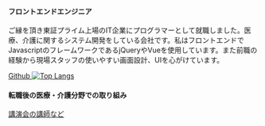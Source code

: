 #### フロントエンドエンジニア
ご縁を頂き東証プライム上場のIT企業にプログラマーとして就職しました。医療、介護に関するシステム開発をしている会社です。私はフロントエンドでJavascriptのフレームワークであるjQueryやVueを使用しています。また前職の経験から現場スタッフの使いやすい画面設計、UIを心がけています。

[Github ](https://github.com/naitoyuma3230)
 [![Top Langs](https://github-readme-stats.vercel.app/api/top-langs/?username=naitoyuma3230&layout=compact
)](https://github.com/anuraghazra/github-readme-stats)

#### 転職後の医療・介護分野での取り組み
[講演会の講師など](https://www.pt-ot-st.net/index.php/seminar/detail/84749/preview)
